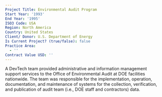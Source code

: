 ```yaml
---
Project Title: Environmental Audit Program
Start Year: '1993'
End Year: '1995'
ISO3 Code: USA
Region: North America
Country: United States
Client/ Donor: U.S. Department of Energy
Is Current Project? (true/false): false
Practice Area:
  - ''
Contract Value USD: ''
---
```

A DevTech team provided administrative and information management support services to the Office of Environmental Audit at DOE facilities nationwide. The team was responsible for the implementation, operation, documentation, and maintenance of systems for the collection, verification, and publication of audit team (i.e., DOE staff and contractors) data.